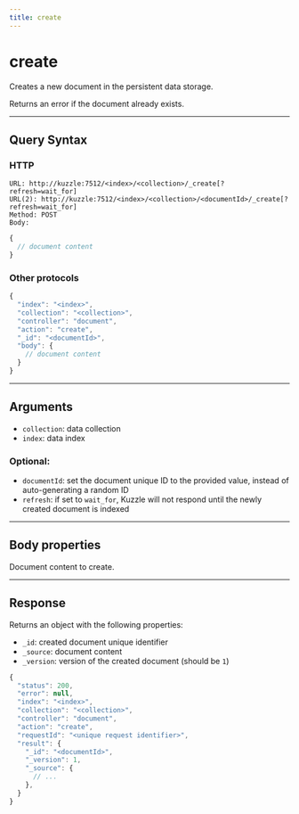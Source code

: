 ```yaml
---
title: create
---
```


# create

<SinceBadge version="1.0.0" />

Creates a new document in the persistent data storage.

Returns an error if the document already exists.

---

## Query Syntax

### HTTP

```http
URL: http://kuzzle:7512/<index>/<collection>/_create[?refresh=wait_for]
URL(2): http://kuzzle:7512/<index>/<collection>/<documentId>/_create[?refresh=wait_for]
Method: POST
Body:
```

```js
{
  // document content
}
```

### Other protocols

```js
{
  "index": "<index>",
  "collection": "<collection>",
  "controller": "document",
  "action": "create",
  "_id": "<documentId>",
  "body": {
    // document content
  }
}
```

---

## Arguments

- `collection`: data collection
- `index`: data index

### Optional:

- `documentId`: set the document unique ID to the provided value, instead of auto-generating a random ID
- `refresh`: if set to `wait_for`, Kuzzle will not respond until the newly created document is indexed

---

## Body properties

Document content to create.

---

## Response

Returns an object with the following properties:

- `_id`: created document unique identifier
- `_source`: document content
- `_version`: version of the created document (should be `1`)

```javascript
{
  "status": 200,
  "error": null,
  "index": "<index>",
  "collection": "<collection>",
  "controller": "document",
  "action": "create",
  "requestId": "<unique request identifier>",
  "result": {
    "_id": "<documentId>",
    "_version": 1,
    "_source": {
      // ...
    },
  }
}
```
